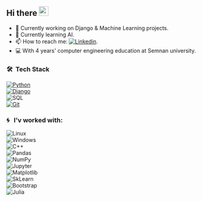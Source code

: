 
## Hi there <img src="https://media.giphy.com/media/hvRJCLFzcasrR4ia7z/giphy.gif" width="25px">

- 🔭 Currently working on Django & Machine Learning projects.
- 🌱 Currently learning AI. 
- 📫 How to reach me: [![Linkedin](https://img.shields.io/badge/-Linkedin-25383e?style=flat&logo=Linkedin)](https://www.linkedin.com/in/fatemepasandide/).
- :computer: With 4 years' computer engineering education at Semnan university.
<!--
**fatemepasandide/fatemepasandide** is a ✨ _special_ ✨ repository because its `README.md` (this file) appears on your GitHub profile.

Here are some ideas to get you started:

- 🔭 I’m currently working on ...
- 🌱 I’m currently learning ...
- 👯 I’m looking to collaborate on ...
- 🤔 I’m looking for help with ...
- 💬 Ask me about ...
- 📫 How to reach me: ...
- 😄 Pronouns: ...
- ⚡ Fun fact: ...
-->

### 🛠 &nbsp;Tech Stack
[![Python](https://img.shields.io/badge/-Python-25383e?style=flat&logo=python)](https://www.python.org/)\
[![Django](https://img.shields.io/badge/-Django-25383e?style=flat&logo=django&logoColor=092E20)](https://www.djangoproject.com/)\
![SQL](https://img.shields.io/badge/-SQL-25383e?&logo=MySQL)\
[![Git](https://img.shields.io/badge/-Git-25383e?style=flat&logo=git)](https://git-scm.com/)


### :cyclone:	&nbsp; I'v worked with:
![Linux](https://img.shields.io/badge/-Linux-25383e?style=flat&logo=linux)\
![Windows](https://img.shields.io/badge/-Windows-25383e?style=flat&logo=Windows)\
![C++](https://img.shields.io/badge/-C++-25383e?&logo=c%2b%2b&logoColor=00599C)\
![Pandas](https://img.shields.io/badge/-Pandas-25383e?style=flat&logo=Pandas)\
![NumPy](https://img.shields.io/badge/-NumPy-25383e?style=flat&logo=Numpy)\
![Jupyter](https://img.shields.io/badge/-Jupyter-25383e?style=flat&logo=Jupyter)\
![Matplotlib](https://img.shields.io/badge/-Matplotlib-25383e?style=flat&logo=Matplotlib)\
![SkLearn](https://img.shields.io/badge/-SkLearn-25383e?style=flat&logo=SkLearn)\
![Bootstrap](https://img.shields.io/badge/-Bootstrap-25383e?style=flat&logo=Bootstrap)\
![Julia](https://img.shields.io/badge/-Julia-25383e?style=flat&logo=Julia)
